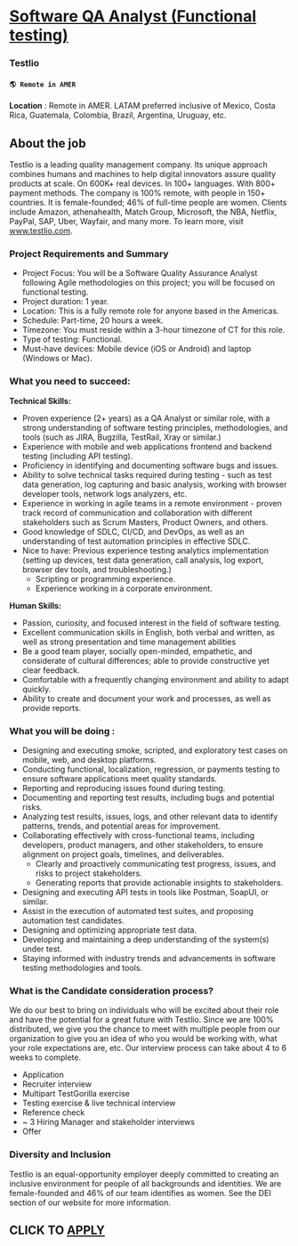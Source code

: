 # [Software QA Analyst (Functional testing)](https://www.remotewlb.com/apply/software-qa-analyst-functional-testing)  
### Testlio  
#### `🌎 Remote in AMER`  

**Location** : Remote in AMER. LATAM preferred inclusive of Mexico, Costa Rica, Guatemala, Colombia, Brazil, Argentina, Uruguay, etc.

## **About the job**

Testlio is a leading quality management company. Its unique approach combines humans and machines to help digital innovators assure quality products at scale. On 600K+ real devices. In 100+ languages. With 800+ payment methods. The company is 100% remote, with people in 150+ countries. It is female-founded; 46% of full-time people are women. Clients include Amazon, athenahealth, Match Group, Microsoft, the NBA, Netflix, PayPal, SAP, Uber, Wayfair, and many more. To learn more, visit www.testlio.com.

###  **Project Requirements and Summary**

  * Project Focus: You will be a Software Quality Assurance Analyst following Agile methodologies on this project; you will be focused on functional testing.
  * Project duration: 1 year.
  * Location: This is a fully remote role for anyone based in the Americas.
  * Schedule: Part-time, 20 hours a week.
  * Timezone: You must reside within a 3-hour timezone of CT for this role.
  * Type of testing: Functional.
  * Must-have devices: Mobile device (iOS or Android) and laptop (Windows or Mac).

### What you need to succeed:

**Technical Skills:**

  * Proven experience (2+ years) as a QA Analyst or similar role, with a strong understanding of software testing principles, methodologies, and tools (such as JIRA, Bugzilla, TestRail, Xray or similar.)
  * Experience with mobile and web applications frontend and backend testing (including API testing).
  * Proficiency in identifying and documenting software bugs and issues.
  * Ability to solve technical tasks required during testing - such as test data generation, log capturing and basic analysis, working with browser developer tools, network logs analyzers, etc.
  * Experience in working in agile teams in a remote environment - proven track record of communication and collaboration with different stakeholders such as Scrum Masters, Product Owners, and others.
  * Good knowledge of SDLC, CI/CD, and DevOps, as well as an understanding of test automation principles in effective SDLC.
  * Nice to have: Previous experience testing analytics implementation (setting up devices, test data generation, call analysis, log export, browser dev tools, and troubleshooting.) 
    * Scripting or programming experience.
    * Experience working in a corporate environment.

**Human Skills:**

  * Passion, curiosity, and focused interest in the field of software testing.
  * Excellent communication skills in English, both verbal and written, as well as strong presentation and time management abilities
  * Be a good team player, socially open-minded, empathetic, and considerate of cultural differences; able to provide constructive yet clear feedback.
  * Comfortable with a frequently changing environment and ability to adapt quickly.
  * Ability to create and document your work and processes, as well as provide reports.

### **What you will be doing** :

  * Designing and executing smoke, scripted, and exploratory test cases on mobile, web, and desktop platforms.
  * Conducting functional, localization, regression, or payments testing to ensure software applications meet quality standards. 
  * Reporting and reproducing issues found during testing.
  * Documenting and reporting test results, including bugs and potential risks.
  * Analyzing test results, issues, logs, and other relevant data to identify patterns, trends, and potential areas for improvement.
  * Collaborating effectively with cross-functional teams, including developers, product managers, and other stakeholders, to ensure alignment on project goals, timelines, and deliverables.
    * Clearly and proactively communicating test progress, issues, and risks to project stakeholders.
    * Generating reports that provide actionable insights to stakeholders.
  * Designing and executing API tests in tools like Postman, SoapUI, or similar.
  * Assist in the execution of automated test suites, and proposing automation test candidates.
  * Designing and optimizing appropriate test data.
  * Developing and maintaining a deep understanding of the system(s) under test.
  * Staying informed with industry trends and advancements in software testing methodologies and tools.

### **What is the Candidate consideration process?**

We do our best to bring on individuals who will be excited about their role and have the potential for a great future with Testlio. Since we are 100% distributed, we give you the chance to meet with multiple people from our organization to give you an idea of who you would be working with, what your role expectations are, etc. Our interview process can take about 4 to 6 weeks to complete.

  * Application
  * Recruiter interview 
  * Multipart TestGorilla exercise
  * Testing exercise & live technical interview
  * Reference check
  * ~ 3 Hiring Manager and stakeholder interviews
  * Offer

### **Diversity and Inclusion**

Testlio is an equal-opportunity employer deeply committed to creating an inclusive environment for people of all backgrounds and identities. We are female-founded and 46% of our team identifies as women. See the DEI section of our website for more information.

  
## CLICK TO [APPLY](https://www.remotewlb.com/apply/software-qa-analyst-functional-testing)

